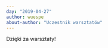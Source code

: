 ```yaml
---
day: "2019-04-27"
author: wuespe
about-author: "Uczestnik warsztatów"
---
```


Dzięki za warsztaty!

